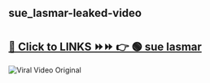
 ## sue_lasmar-leaked-video 

# <h2><a href="https://clipsfans.com/sue_lasmar&ref=git">🔗 Click to LINKS ⏩⏩ 👉 🟢 sue lasmar </a></h2>

<a href="https://clipsfans.com/sue_lasmar&ref=git" rel="nofollow" data-target="animated-image.originalLink"><img src="https://i.ibb.co.com/xMMVF88/686577567.gif" alt="Viral Video Original" style="max-width: 100%; display: inline-block;" data-target="animated-image.originalImage"></a>
